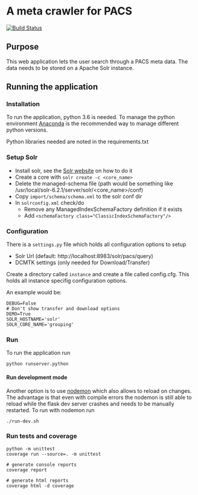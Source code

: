 # A meta crawler for PACS
[![Build Status](https://api.travis-ci.org/joshy/meta.svg?branch=master)](https://travis-ci.org/joshy/meta)

## Purpose
This web application lets the user search through a PACS meta data. The data
needs to be stored on a Apache Solr instance.


## Running the application

### Installation
To run the application, python 3.6 is needed. To manage the python environment
[Anaconda](https://www.continuum.io/downloads) is the recommended way to manage
different python versions.

Python libraries needed are noted in the requirements.txt

### Setup Solr
 * Install solr, see the [Solr website](http://lucene.apache.org/solr/) on how
 to do it
 * Create a core with `solr create -c <core_name>`
 * Delete the managed-schema file (path would be something like
   /usr/local/solr-6.2.1/server/solr/<core_name>/conf)
 * Copy `import/schema/schema.xml` to the solr conf dir
 * In `solrconfig.xml` check/do
   - Remove any ManagedIndexSchemaFactory definition if it exists
   - Add `<schemaFactory class="ClassicIndexSchemaFactory"/>`

### Configuration
There is a `settings.py` file which holds all configuration options to setup
 * Solr Url (default: http://localhost:8983/solr/pacs/query)
 * DCMTK settings (only needed for Download/Transfer)

Create a directory called `instance` and create a file called config.cfg.
This holds all instance specifig configuration options.

An example would be:
```
DEBUG=False
# Don't show transfer and download options
DEMO=True
SOLR_HOSTNAME='solr'
SOLR_CORE_NAME='grouping'
```


### Run
To run the application run
```
python runserver.python
```

#### Run development mode
Another option is to use [nodemon](http://nodemon.io/) which also allows to
reload on changes. The advantage is that even with compile errors the nodemon
is still able to reload while the flask dev server crashes and needs to be
manually restarted. To run with nodemon run
```
./run-dev.sh
```


### Run tests and coverage
```
python -m unittest
coverage run --source=. -m unittest

# generate console reports
coverage report

# generate html reports
coverage html -d coverage
```
